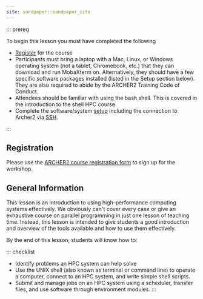 ```yaml
---
site: sandpaper::sandpaper_site
---
```




::: prereq

To begin this lesson you must have completed the following

 * [Register](#registration) for the course
 * Participants must bring a laptop with a Mac, Linux, or Windows operating 
   system (not a tablet, Chromebook, etc.) that they can download and run 
   MobaXterm on. Alternatively, they should have a few specific software 
   packages installed (listed in the Setup section below). 
   They are also required to abide by the ARCHER2 Training Code of Conduct.
 * Attendees should be familiar with using the bash shell. This is covered in the introduction to the shell HPC course.
 * Complete the software/system [setup](#setup) including the connection to Archer2 via [SSH](#setup-an-ssh-client).

:::

## Registration

Please use the [ARCHER2 course registration form](https://www.archer2.ac.uk/training/register/?course=230626-software-carpentry)</a> to sign up for the workshop.

## General Information

This lesson is an introduction to using high-performance computing systems
effectively. We obviously can't cover every case or give an exhaustive course
on parallel programming in just one lesson of teaching time. Instead, this
lesson is intended to give students a good introduction and overview of the
tools available and how to use them effectively.

By the end of this lesson, students will know how to:

::: checklist
 * Identify problems an HPC system can help solve
 * Use the UNIX shell (also known as terminal or command line) to operate a computer,
  connect to an HPC system, and write simple shell scripts.
 * Submit and manage jobs on an HPC system using a scheduler, transfer files, and use
  software through environment modules.
:::
